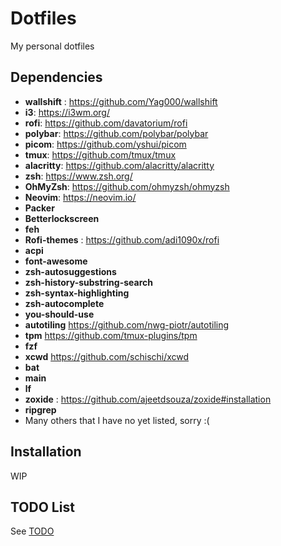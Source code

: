# Dotfiles

My personal dotfiles

## Dependencies

- **wallshift** : <https://github.com/Yag000/wallshift>
- **i3**: <https://i3wm.org/>
- **rofi**: <https://github.com/davatorium/rofi>
- **polybar**: <https://github.com/polybar/polybar>
- **picom**: <https://github.com/yshui/picom>
- **tmux**: <https://github.com/tmux/tmux>
- **alacritty**: <https://github.com/alacritty/alacritty>
- **zsh**: <https://www.zsh.org/>
- **OhMyZsh**: <https://github.com/ohmyzsh/ohmyzsh>
- **Neovim**: <https://neovim.io/>
- **Packer**
- **Betterlockscreen**
- **feh**
- **Rofi-themes** : <https://github.com/adi1090x/rofi>
- **acpi**
- **font-awesome**
- **zsh-autosuggestions**
- **zsh-history-substring-search**
- **zsh-syntax-highlighting**
- **zsh-autocomplete**
- **you-should-use**
- **autotiling** <https://github.com/nwg-piotr/autotiling>
- **tpm** <https://github.com/tmux-plugins/tpm>
- **fzf**
- **xcwd** <https://github.com/schischi/xcwd>
- **bat**
- **main**
- **lf**
- **zoxide** : <https://github.com/ajeetdsouza/zoxide#installation>
- **ripgrep**
- Many others that I have no yet listed,  sorry :(

## Installation

WIP

## TODO List

See [TODO](TODO.md)
